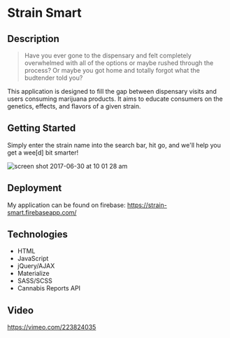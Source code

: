 # Strain Smart

## Description
> Have you ever gone to the dispensary and felt completely overwhelmed with all of the options or maybe rushed through the process? Or maybe you got home and totally forgot what the budtender told you? 

This application is designed to fill the gap between dispensary visits and users consuming marijuana products. It aims to educate consumers on the genetics, effects, and flavors of a given strain. 

## Getting Started
Simply enter the strain name into the search bar, hit go, and we'll help you get a wee[d] bit smarter!

![screen shot 2017-06-30 at 10 01 28 am](https://user-images.githubusercontent.com/26533957/27744022-39d2585c-5d7b-11e7-93b7-781b57eb1708.png)

## Deployment
My application can be found on firebase: https://strain-smart.firebaseapp.com/

## Technologies
* HTML
* JavaScript
* jQuery/AJAX
* Materialize
* SASS/SCSS 
* Cannabis Reports API

## Video
https://vimeo.com/223824035
 
 
